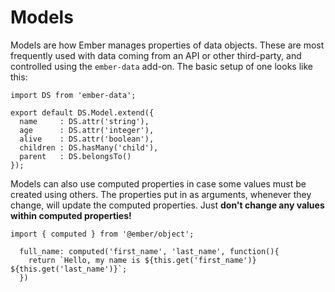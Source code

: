 # Models

Models are how Ember manages properties of data objects. These are most frequently used with data coming from an API or other third-party, and controlled using the `ember-data` add-on. The basic setup of one looks like this:

```
import DS from 'ember-data';

export default DS.Model.extend({
  name     : DS.attr('string'),
  age      : DS.attr('integer'),
  alive    : DS.attr('boolean'),
  children : DS.hasMany('child'),
  parent   : DS.belongsTo()
});
```

Models can also use computed properties in case some values must be created using others. The properties put in as arguments, whenever they change, will update the computed properties. Just **don't change any values within computed properties!**

```
import { computed } from '@ember/object';

  full_name: computed('first_name', 'last_name', function(){
    return `Hello, my name is ${this.get('first_name')} ${this.get('last_name')}`;
  })
```
